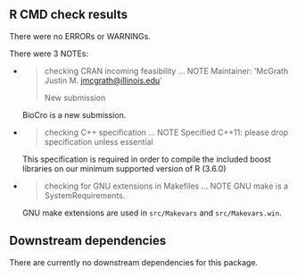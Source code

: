 ## R CMD check results
There were no ERRORs or WARNINGs.

There were 3 NOTEs:

- > checking CRAN incoming feasibility ... NOTE
  > Maintainer: 'McGrath Justin M. <jmcgrath@illinois.edu>'
  >
  > New submission

  BioCro is a new submission.

- > checking C++ specification ... NOTE
  > Specified C++11: please drop specification unless essential

  This specification is required in order to compile the included boost
  libraries on our minimum supported version of R (3.6.0)

- > checking for GNU extensions in Makefiles ... NOTE
  > GNU make is a SystemRequirements.

  GNU make extensions are used in `src/Makevars` and `src/Makevars.win`.

## Downstream dependencies
There are currently no downstream dependencies for this package.
